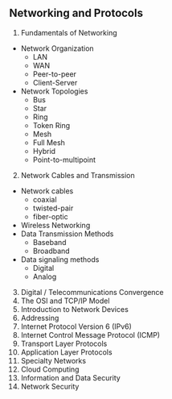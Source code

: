 ## Networking and Protocols
1. Fundamentals of Networking
  * Network Organization
    * LAN
    * WAN
    * Peer-to-peer
    * Client-Server
  * Network Topologies
    * Bus
    * Star
    * Ring
    * Token Ring
    * Mesh
    * Full Mesh
    * Hybrid
    * Point-to-multipoint

2. Network Cables and Transmission
  * Network cables
    * coaxial
    * twisted-pair
    * fiber-optic
  * Wireless Networking
  * Data Transmission Methods
    * Baseband
    * Broadband
  * Data signaling methods
    * Digital
    * Analog

3. Digital / Telecommunications Convergence
4. The OSI and TCP/IP Model
5. Introduction to Network Devices
6. Addressing
7. Internet Protocol Version 6 (IPv6)
8. Internet Control Message Protocol (ICMP)
9. Transport Layer Protocols
10. Application Layer Protocols
11. Specialty Networks
12. Cloud Computing
13. Information and Data Security
14. Network Security
